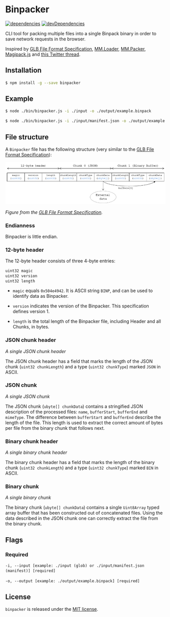# Binpacker

[![dependencies](https://david-dm.org/timvanscherpenzeel/binpacker.svg)](https://david-dm.org/timvanscherpenzeel/binpacker)
[![devDependencies](https://david-dm.org/timvanscherpenzeel/binpacker/dev-status.svg)](https://david-dm.org/timvanscherpenzeel/binpacker#info=devDependencies)

CLI tool for packing multiple files into a single Binpack binary in order to save network requests in the browser.

Inspired by [GLB File Format Specification](https://github.com/KhronosGroup/glTF/tree/master/specification/2.0#glb-file-format-specification), [MM.Loader](https://github.com/MM56/MM.Loader), [MM.Packer](https://github.com/MM56/mm-packer), [Magipack.js](https://github.com/keitakun/Magipack.js) and [this Twitter thread](https://twitter.com/tvscherpenzeel/status/1015124298812489728).

## Installation

```sh
$ npm install -g --save binpacker
```

## Example

```sh
$ node ./bin/binpacker.js -i ./input -o ./output/example.binpack
```

```sh
$ node ./bin/binpacker.js -i ./input/manifest.json -o ./output/example.binpack
```

## File structure

A `Binpacker` file has the following structure (very similar to the [GLB File Format Specification](https://github.com/KhronosGroup/glTF/tree/master/specification/2.0#glb-file-format-specification)):

![file_structure](/docs/file_structure.png?raw=true)

_Figure from the [GLB File Format Specification](https://github.com/KhronosGroup/glTF/tree/master/specification/2.0)._

### Endianness

Binpacker is little endian.

### 12-byte header

The 12-byte header consists of three 4-byte entries:

```
uint32 magic
uint32 version
uint32 length
```

- `magic` equals `0x504e4942`. It is ASCII string `BINP`, and can be used to identify data as Binpacker.

- `version` indicates the version of the Binpacker. This specification defines version 1.

- `length` is the total length of the Binpacker file, including Header and all Chunks, in bytes.

### JSON chunk header

_A single JSON chunk header_

The JSON chunk header has a field that marks the length of the JSON chunk (`uint32 chunkLength`) and a type (`uint32 chunkType`) marked `JSON` in ASCII.

### JSON chunk

_A single JSON chunk_

The JSON chunk (`ubyte[] chunkData`) contains a stringified JSON description of the processed files: `name`, `bufferStart`, `bufferEnd` and `mimeType`. The difference between `bufferStart` and `bufferEnd` describe the length of the file. This length is used to extract the correct amount of bytes per file from the binary chunk that follows next.

### Binary chunk header

_A single binary chunk header_

The binary chunk header has a field that marks the length of the binary chunk (`uint32 chunkLength`) and a type (`uint32 chunkType`) marked `BIN` in ASCII.

### Binary chunk

_A single binary chunk_

The binary chunk (`ubyte[] chunkData`) contains a single `Uint8Array` typed array buffer that has been constructed out of concatenated files. Using the data described in the JSON chunk one can correctly extract the file from the binary chunk.

## Flags

### Required

    -i, --input [example: ./input (glob) or ./input/manifest.json (manifest)] [required]

    -o, --output [example: ./output/example.binpack] [required]

## License

`binpacker` is released under the [MIT license](https://raw.githubusercontent.com/TimvanScherpenzeel/binpacker/master/LICENSE).
